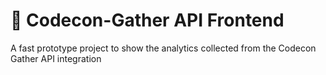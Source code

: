 # 🌃 Codecon-Gather API Frontend

A fast prototype project to show the analytics collected from the Codecon Gather API integration
